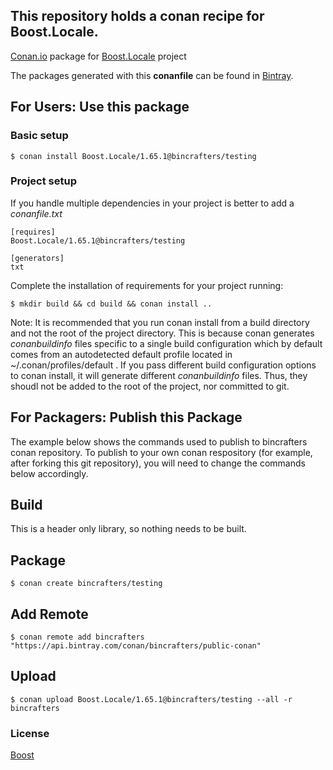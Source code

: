 ## This repository holds a conan recipe for Boost.Locale.

[Conan.io](https://conan.io) package for [Boost.Locale](https://github.com/Boostorg/Locale) project

The packages generated with this **conanfile** can be found in [Bintray](https://bintray.com/bincrafters/public-conan/Boost.Locale%3Abincrafters).

## For Users: Use this package

### Basic setup

    $ conan install Boost.Locale/1.65.1@bincrafters/testing

### Project setup

If you handle multiple dependencies in your project is better to add a *conanfile.txt*

    [requires]
    Boost.Locale/1.65.1@bincrafters/testing

    [generators]
    txt

Complete the installation of requirements for your project running:</small></span>

    $ mkdir build && cd build && conan install ..
	
Note: It is recommended that you run conan install from a build directory and not the root of the project directory.  This is because conan generates *conanbuildinfo* files specific to a single build configuration which by default comes from an autodetected default profile located in ~/.conan/profiles/default .  If you pass different build configuration options to conan install, it will generate different *conanbuildinfo* files.  Thus, they shoudl not be added to the root of the project, nor committed to git. 

## For Packagers: Publish this Package

The example below shows the commands used to publish to bincrafters conan repository. To publish to your own conan respository (for example, after forking this git repository), you will need to change the commands below accordingly. 

## Build  

This is a header only library, so nothing needs to be built.

## Package 

    $ conan create bincrafters/testing
	
## Add Remote

	$ conan remote add bincrafters "https://api.bintray.com/conan/bincrafters/public-conan"

## Upload

    $ conan upload Boost.Locale/1.65.1@bincrafters/testing --all -r bincrafters

### License
[Boost](LICENSE)
